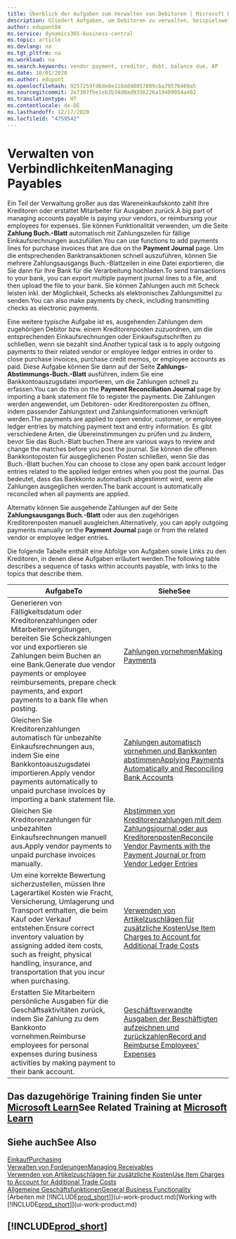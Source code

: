 ```yaml
---
title: Überblick der Aufgaben zum Verwalten von Debitoren | Microsoft Docs
description: Gliedert Aufgaben, um Debitoren zu verwalten, beispielsweise zahlende Gläubiger oder ausgehende Zahlungen an Buch-Posten, um Rechnungen oder Gutschriften zu schließen.
author: edupont04
ms.service: dynamics365-business-central
ms.topic: article
ms.devlang: na
ms.tgt_pltfrm: na
ms.workload: na
ms.search.keywords: vendor payment, creditor, debt, balance due, AP
ms.date: 10/01/2020
ms.author: edupont
ms.openlocfilehash: 9257259fd6de8e118dd48057809cba79576469a5
ms.sourcegitcommit: 2e7307fbe1eb3b34d0ad9356226a19409054a402
ms.translationtype: HT
ms.contentlocale: de-DE
ms.lasthandoff: 12/17/2020
ms.locfileid: "4759542"
---
```

# <a name="managing-payables"></a><span data-ttu-id="6cc8b-103">Verwalten von Verbindlichkeiten</span><span class="sxs-lookup"><span data-stu-id="6cc8b-103">Managing Payables</span></span>

<span data-ttu-id="6cc8b-104">Ein Teil der Verwaltung großer aus das Wareneinkaufskonto zahlt Ihre Kreditoren oder erstattet Mitarbeiter für Ausgaben zurück.</span><span class="sxs-lookup"><span data-stu-id="6cc8b-104">A big part of managing accounts payable is paying your vendors, or reimbursing your employees for expenses.</span></span> <span data-ttu-id="6cc8b-105">Sie können Funktionalität verwenden, um die Seite **Zahlung Buch.-Blatt** automatisch mit Zahlungszeilen für fällige Einkaufsrechnungen auszufüllen.</span><span class="sxs-lookup"><span data-stu-id="6cc8b-105">You can use functions to add payments lines for purchase invoices that are due on the **Payment Journal** page.</span></span> <span data-ttu-id="6cc8b-106">Um die entsprechenden Banktransaktionen schnell auszuführen, können Sie mehrere Zahlungsausgangs Buch.-Blattzeilen in eine Datei exportieren, die Sie dann für Ihre Bank für die Verarbeitung hochladen.</span><span class="sxs-lookup"><span data-stu-id="6cc8b-106">To send transactions to your bank, you can export multiple payment journal lines to a file, and then upload the file to your bank.</span></span> <span data-ttu-id="6cc8b-107">Sie können Zahlungen auch mit Scheck leisten inkl. der Möglichkeit, Schecks als elektronisches Zahlungsmittel zu senden.</span><span class="sxs-lookup"><span data-stu-id="6cc8b-107">You can also make payments by check, including transmitting checks as electronic payments.</span></span>

<span data-ttu-id="6cc8b-108">Eine weitere typische Aufgabe ist es, ausgehenden Zahlungen dem zugehörigen Debitor bzw. einem Kreditorenposten zuzuordnen, um die entsprechenden Einkaufsrechnungen oder Einkaufsgutschriften zu schließen, wenn sie bezahlt sind.</span><span class="sxs-lookup"><span data-stu-id="6cc8b-108">Another typical task is to apply outgoing payments to their related vendor or employee ledger entries in order to close purchase invoices, purchase credit memos, or employee accounts as paid.</span></span> <span data-ttu-id="6cc8b-109">Diese Aufgabe können Sie dann auf der Seite **Zahlungs-Abstimmungs-Buch.-Blatt** ausführen, indem Sie eine Bankkontoauszugsdatei importieren, um die Zahlungen schnell zu erfassen.</span><span class="sxs-lookup"><span data-stu-id="6cc8b-109">You can do this on the **Payment Reconciliation Journal** page by importing a bank statement file to register the payments.</span></span> <span data-ttu-id="6cc8b-110">Die Zahlungen werden angewendet, um Debitoren- oder Kreditorenposten zu öffnen, indem passender Zahlungstext und Zahlungsinformationen verknüpft werden.</span><span class="sxs-lookup"><span data-stu-id="6cc8b-110">The payments are applied to open vendor, customer, or employee ledger entries by matching payment text and entry information.</span></span> <span data-ttu-id="6cc8b-111">Es gibt verschiedene Arten, die Übereinstimmungen zu prüfen und zu ändern, bevor Sie das Buch.-Blatt buchen.</span><span class="sxs-lookup"><span data-stu-id="6cc8b-111">There are various ways to review and change the matches before you post the journal.</span></span> <span data-ttu-id="6cc8b-112">Sie können die offenen Bankkontoposten für ausgeglichenen Posten schließen, wenn Sie das Buch.-Blatt buchen.</span><span class="sxs-lookup"><span data-stu-id="6cc8b-112">You can choose to close any open bank account ledger entries related to the applied ledger entries when you post the journal.</span></span> <span data-ttu-id="6cc8b-113">Das bedeutet, dass das Bankkonto automatisch abgestimmt wird, wenn alle Zahlungen ausgeglichen werden.</span><span class="sxs-lookup"><span data-stu-id="6cc8b-113">The bank account is automatically reconciled when all payments are applied.</span></span>

<span data-ttu-id="6cc8b-114">Alternativ können Sie ausgehende Zahlungen auf der Seite **Zahlungsausgangs Buch.-Blatt** oder aus den zugehörigen Kreditorenposten manuell ausgleichen.</span><span class="sxs-lookup"><span data-stu-id="6cc8b-114">Alternatively, you can apply outgoing payments manually on the **Payment Journal** page or from the related vendor or employee ledger entries.</span></span>

<span data-ttu-id="6cc8b-115">Die folgende Tabelle enthält eine Abfolge von Aufgaben sowie Links zu den Kreditoren, in denen diese Aufgaben erläutert werden.</span><span class="sxs-lookup"><span data-stu-id="6cc8b-115">The following table describes a sequence of tasks within accounts payable, with links to the topics that describe them.</span></span>

| <span data-ttu-id="6cc8b-116">Aufgabe</span><span class="sxs-lookup"><span data-stu-id="6cc8b-116">To</span></span> | <span data-ttu-id="6cc8b-117">Siehe</span><span class="sxs-lookup"><span data-stu-id="6cc8b-117">See</span></span> |
| --- | --- |
| <span data-ttu-id="6cc8b-118">Generieren von Fälligkeitsdatum oder Kreditorenzahlungen oder Mitarbeitervergütungen, bereiten Sie Scheckzahlungen vor und exportieren sie Zahlungen beim Buchen an eine Bank.</span><span class="sxs-lookup"><span data-stu-id="6cc8b-118">Generate due vendor payments or employee reimbursements, prepare check payments, and export payments to a bank file when posting.</span></span> |[<span data-ttu-id="6cc8b-119">Zahlungen vornehmen</span><span class="sxs-lookup"><span data-stu-id="6cc8b-119">Making Payments</span></span>](payables-make-payments.md) |
| <span data-ttu-id="6cc8b-120">Gleichen Sie Kreditorenzahlungen automatisch für unbezahlte Einkaufsrechnungen aus, indem Sie eine Bankkontoauszugsdatei importieren.</span><span class="sxs-lookup"><span data-stu-id="6cc8b-120">Apply vendor payments automatically to unpaid purchase invoices by importing a bank statement file.</span></span> |[<span data-ttu-id="6cc8b-121">Zahlungen automatisch vornehmen und Bankkonten abstimmen</span><span class="sxs-lookup"><span data-stu-id="6cc8b-121">Applying Payments Automatically and Reconciling Bank Accounts</span></span>](receivables-apply-payments-auto-reconcile-bank-accounts.md) |
| <span data-ttu-id="6cc8b-122">Gleichen Sie Kreditorenzahlungen für unbezahlten Einkaufsrechnungen manuell aus.</span><span class="sxs-lookup"><span data-stu-id="6cc8b-122">Apply vendor payments to unpaid purchase invoices manually.</span></span> |[<span data-ttu-id="6cc8b-123">Abstimmen von Kreditorenzahlungen mit dem Zahlungsjournal oder aus Kreditorenposten</span><span class="sxs-lookup"><span data-stu-id="6cc8b-123">Reconcile Vendor Payments with the Payment Journal or from Vendor Ledger Entries</span></span>](payables-how-apply-purchase-transactions-manually.md) |
|<span data-ttu-id="6cc8b-124">Um eine korrekte Bewertung sicherzustellen, müssen Ihre Lagerartikel Kosten wie Fracht, Versicherung, Umlagerung und Transport enthalten, die beim Kauf oder Verkauf entstehen.</span><span class="sxs-lookup"><span data-stu-id="6cc8b-124">Ensure correct inventory valuation by assigning added item costs, such as freight, physical handling, insurance, and transportation that you incur when purchasing.</span></span>|[<span data-ttu-id="6cc8b-125">Verwenden von Artikelzuschlägen für zusätzliche Kosten</span><span class="sxs-lookup"><span data-stu-id="6cc8b-125">Use Item Charges to Account for Additional Trade Costs</span></span>](payables-how-assign-item-charges.md)|
|<span data-ttu-id="6cc8b-126">Erstatten Sie Mitarbeitern persönliche Ausgaben für die Geschäftsaktivitäten zurück, indem Sie Zahlung zu dem Bankkonto vornehmen.</span><span class="sxs-lookup"><span data-stu-id="6cc8b-126">Reimburse employees for personal expenses during business activities by making payment to their bank account.</span></span>|[<span data-ttu-id="6cc8b-127">Geschäftsverwandte Ausgaben der Beschäftigten aufzeichnen und zurückzahlen</span><span class="sxs-lookup"><span data-stu-id="6cc8b-127">Record and Reimburse Employees' Expenses</span></span>](finance-how-record-reimburse-employee-expenses.md)|

## <a name="see-related-training-at-microsoft-learn"></a><span data-ttu-id="6cc8b-128">Das dazugehörige Training finden Sie unter [Microsoft Learn](/learn/paths/process-customer-vendor-payments-dynamics-365-business-central/)</span><span class="sxs-lookup"><span data-stu-id="6cc8b-128">See Related Training at [Microsoft Learn](/learn/paths/process-customer-vendor-payments-dynamics-365-business-central/)</span></span>

## <a name="see-also"></a><span data-ttu-id="6cc8b-129">Siehe auch</span><span class="sxs-lookup"><span data-stu-id="6cc8b-129">See Also</span></span>
[<span data-ttu-id="6cc8b-130">Einkauf</span><span class="sxs-lookup"><span data-stu-id="6cc8b-130">Purchasing</span></span>](purchasing-manage-purchasing.md)  
[<span data-ttu-id="6cc8b-131">Verwalten von Forderungen</span><span class="sxs-lookup"><span data-stu-id="6cc8b-131">Managing Receivables</span></span>](receivables-manage-receivables.md)  
[<span data-ttu-id="6cc8b-132">Verwenden von Artikelzuschlägen für zusätzliche Kosten</span><span class="sxs-lookup"><span data-stu-id="6cc8b-132">Use Item Charges to Account for Additional Trade Costs</span></span>](payables-how-assign-item-charges.md)  
[<span data-ttu-id="6cc8b-133">Allgemeine Geschäftsfunktionen</span><span class="sxs-lookup"><span data-stu-id="6cc8b-133">General Business Functionality</span></span>](ui-across-business-areas.md)  
<span data-ttu-id="6cc8b-134">[Arbeiten mit [!INCLUDE[prod_short](includes/prod_short.md)]](ui-work-product.md)</span><span class="sxs-lookup"><span data-stu-id="6cc8b-134">[Working with [!INCLUDE[prod_short](includes/prod_short.md)]](ui-work-product.md)</span></span>

## [!INCLUDE[prod_short](includes/free_trial_md.md)]  
